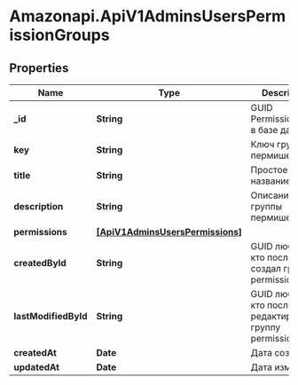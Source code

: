 # Amazonapi.ApiV1AdminsUsersPermissionGroups

## Properties

Name | Type | Description | Notes
------------ | ------------- | ------------- | -------------
**_id** | **String** | GUID PermissionGroup в базе данных | [optional] 
**key** | **String** | Ключ группы пермишенов | 
**title** | **String** | Простое название | 
**description** | **String** | Описание группы пермишенов | 
**permissions** | [**[ApiV1AdminsUsersPermissions]**](ApiV1AdminsUsersPermissions.md) |  | [optional] 
**createdById** | **String** | GUID любого, кто последний создал группу permission. | 
**lastModifiedById** | **String** | GUID любого, кто последний редактировал группу permission. | [optional] 
**createdAt** | **Date** | Дата создания | 
**updatedAt** | **Date** | Дата изменения | 


